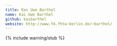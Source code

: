 ```yaml
---
title: Kai Uwe Barthel
name: Kai Uwe Barthel
github: kaibarthel
website: http://www.f4.fhtw-berlin.de/~barthel/
---
```

{% include warning/stub %}

